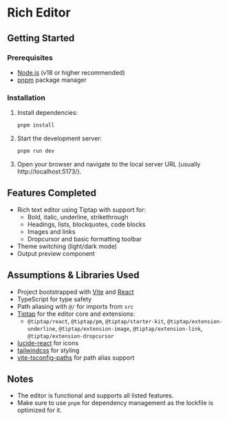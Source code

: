 # Rich Editor

## Getting Started

### Prerequisites
- [Node.js](https://nodejs.org/) (v18 or higher recommended)
- [pnpm](https://pnpm.io/) package manager

### Installation

1. Install dependencies:
   ```sh
   pnpm install
   ```
2. Start the development server:
   ```sh
   pnpm run dev
   ```
3. Open your browser and navigate to the local server URL (usually http://localhost:5173/).

## Features Completed
- Rich text editor using Tiptap with support for:
  - Bold, italic, underline, strikethrough
  - Headings, lists, blockquotes, code blocks
  - Images and links
  - Dropcursor and basic formatting toolbar
- Theme switching (light/dark mode)
- Output preview component

## Assumptions & Libraries Used
- Project bootstrapped with [Vite](https://vitejs.dev/) and [React](https://react.dev/)
- TypeScript for type safety
- Path aliasing with `@/` for imports from `src`
- [Tiptap](https://tiptap.dev/) for the editor core and extensions:
  - `@tiptap/react`, `@tiptap/pm`, `@tiptap/starter-kit`, `@tiptap/extension-underline`, `@tiptap/extension-image`, `@tiptap/extension-link`, `@tiptap/extension-dropcursor`
- [lucide-react](https://lucide.dev/) for icons
- [tailwindcss](https://tailwindcss.com/) for styling
- [vite-tsconfig-paths](https://github.com/aleclarson/vite-tsconfig-paths) for path alias support

## Notes
- The editor is functional and supports all listed features.
- Make sure to use `pnpm` for dependency management as the lockfile is optimized for it.